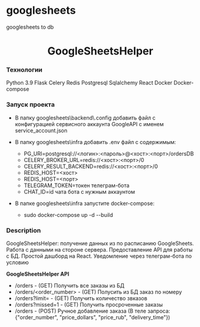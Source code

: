 # googlesheets
googlesheets to db

<h1 align="center">GoogleSheetsHelper</h1>


### Технологии
Python 3.9
Flask
Celery
Redis
Postgresql
Sqlalchemy
React
Docker
Docker-compose


### Запуск проекта
- В папку googlesheets\backend\\.config добавить файл с конфигурацией сервисного аккаунта GoogleAPI с именем service_account.json

- В папку googlesheets\infra добавить .env файл с содержимым:
    - PG_URI=postgresql://<логин>:<пароль>@<хост>:<порт>/ordersDB
    - CELERY_BROKER_URL=redis://<хост>:<порт>/0
    - CELERY_RESULT_BACKEND=redis://<хост>:<порт>/0
    - REDIS_HOST=<хост>
    - REDIS_HOST=<порт>
    - TELEGRAM_TOKEN=токен телеграм-бота
    - CHAT_ID=id чата бота с нужным аккаунтом

- В папке googlesheets\infra запустите docker-compose:
    - sudo docker-compose up -d --build

### Description
GoogleSheetsHelper: получение данных из по расписанию GoogleSheets. Работа с данными на стороне сервера. Предоставление API для работы с БД. Простой дашборд на React. Уведомление через телеграм-бота по условию

**GoogleSheetsHelper API**
- <host>/orders - (GET) Получить все заказы из БД
- <host>/orders/<order_number> - (GET) Полусить из БД заказ по номеру
- <host>/orders?limit=<int> - (GET) Получить <limit> количество звказов
- <host>/orders?missed=1 - (GET) Получить просроченные заказы
- <host>/orders - (POST) Ручное добавление заказа (В теле запроса: {"order_number", "price_dollars", "price_rub", "delivery_time"})
 

